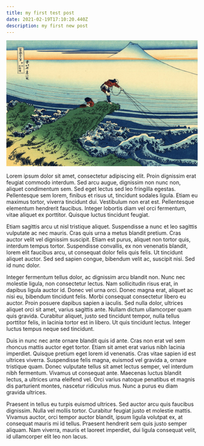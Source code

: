 ```yaml
---
title: my first test post
date: 2021-02-19T17:10:20.440Z
description: my first new post
---
```

![Japan art](fishing-264257_1920.jpg "Japan art")

Lorem ipsum dolor sit amet, consectetur adipiscing elit. Proin dignissim erat feugiat commodo interdum. Sed arcu augue, dignissim non nunc non, aliquet condimentum sem. Sed eget lectus sed leo fringilla egestas. Pellentesque sem lorem, finibus et risus ut, tincidunt sodales ligula. Etiam eu maximus tortor, viverra tincidunt dui. Vestibulum non erat est. Pellentesque elementum hendrerit faucibus. Integer lobortis diam vel orci fermentum, vitae aliquet ex porttitor. Quisque luctus tincidunt feugiat.

Etiam sagittis arcu ut nisl tristique aliquet. Suspendisse a nunc et leo sagittis vulputate ac nec mauris. Cras quis urna a metus blandit pretium. Cras auctor velit vel dignissim suscipit. Etiam est purus, aliquet non tortor quis, interdum tempus tortor. Suspendisse convallis, ex non venenatis blandit, lorem elit faucibus arcu, ut consequat dolor felis quis felis. Ut tincidunt aliquet auctor. Sed sed sapien congue, bibendum velit ac, suscipit nisi. Sed id nunc dolor.

Integer fermentum tellus dolor, ac dignissim arcu blandit non. Nunc nec molestie ligula, non consectetur lectus. Nam sollicitudin risus erat, in dapibus ligula auctor id. Donec vel urna orci. Donec magna erat, aliquet ac nisi eu, bibendum tincidunt felis. Morbi consequat consectetur libero eu auctor. Proin posuere dapibus sapien a iaculis. Sed nulla dolor, ultrices aliquet orci sit amet, varius sagittis ante. Nullam dictum ullamcorper quam quis gravida. Curabitur aliquet, justo sed tincidunt tempor, nulla tellus porttitor felis, in lacinia tortor est in libero. Ut quis tincidunt lectus. Integer luctus tempus neque sed tincidunt.

Duis in nunc nec ante ornare blandit quis id ante. Cras non erat vel sem rhoncus mattis auctor eget tortor. Etiam sit amet erat varius nibh lacinia imperdiet. Quisque pretium eget lorem id venenatis. Cras vitae sapien id est ultrices viverra. Suspendisse felis magna, euismod vel gravida a, ornare tristique quam. Donec vulputate tellus sit amet lectus semper, vel interdum nibh fermentum. Vivamus ut consequat ante. Maecenas luctus blandit lectus, a ultrices urna eleifend vel. Orci varius natoque penatibus et magnis dis parturient montes, nascetur ridiculus mus. Nunc a purus eu diam gravida ultrices.

Praesent in tellus eu turpis euismod ultrices. Sed auctor arcu quis faucibus dignissim. Nulla vel mollis tortor. Curabitur feugiat justo et molestie mattis. Vivamus auctor, orci tempor auctor blandit, ipsum ligula volutpat ex, at consequat mauris mi id tellus. Praesent hendrerit sem quis justo semper aliquam. Nam viverra, mauris et laoreet imperdiet, dui ligula consequat velit, id ullamcorper elit leo non lacus.